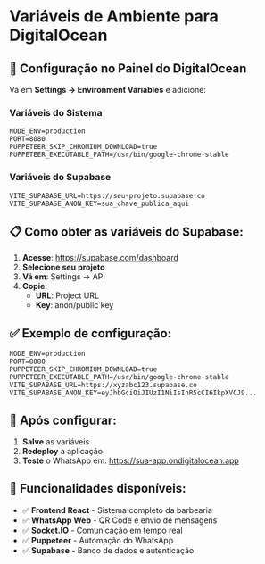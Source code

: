 # Variáveis de Ambiente para DigitalOcean

## 🔧 **Configuração no Painel do DigitalOcean**

Vá em **Settings → Environment Variables** e adicione:

### **Variáveis do Sistema**
```
NODE_ENV=production
PORT=8080
PUPPETEER_SKIP_CHROMIUM_DOWNLOAD=true
PUPPETEER_EXECUTABLE_PATH=/usr/bin/google-chrome-stable
```

### **Variáveis do Supabase**
```
VITE_SUPABASE_URL=https://seu-projeto.supabase.co
VITE_SUPABASE_ANON_KEY=sua_chave_publica_aqui
```

## 📋 **Como obter as variáveis do Supabase:**

1. **Acesse**: https://supabase.com/dashboard
2. **Selecione seu projeto**
3. **Vá em**: Settings → API
4. **Copie**:
   - **URL**: Project URL
   - **Key**: anon/public key

## ✅ **Exemplo de configuração:**

```
NODE_ENV=production
PORT=8080
PUPPETEER_SKIP_CHROMIUM_DOWNLOAD=true
PUPPETEER_EXECUTABLE_PATH=/usr/bin/google-chrome-stable
VITE_SUPABASE_URL=https://xyzabc123.supabase.co
VITE_SUPABASE_ANON_KEY=eyJhbGciOiJIUzI1NiIsInR5cCI6IkpXVCJ9...
```

## 🚀 **Após configurar:**

1. **Salve** as variáveis
2. **Redeploy** a aplicação
3. **Teste** o WhatsApp em: https://sua-app.ondigitalocean.app

## 📱 **Funcionalidades disponíveis:**

- ✅ **Frontend React** - Sistema completo da barbearia
- ✅ **WhatsApp Web** - QR Code e envio de mensagens
- ✅ **Socket.IO** - Comunicação em tempo real
- ✅ **Puppeteer** - Automação do WhatsApp
- ✅ **Supabase** - Banco de dados e autenticação